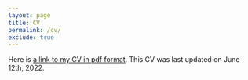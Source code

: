 ```yaml
---
layout: page
title: CV
permalink: /cv/
exclude: true
---
```


Here is [a link to my CV in pdf format](https://laurestine.github.io/LBradfordCV.pdf). This CV was last updated on June 12th, 2022.